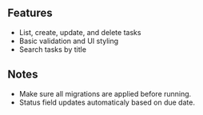 ## Features  
- List, create, update, and delete tasks  
- Basic validation and UI styling  
- Search tasks by title  

## Notes  
- Make sure all migrations are applied before running.  
- Status field updates automaticaly based on due date.  
